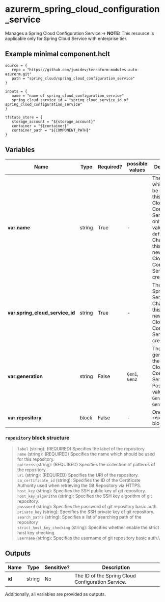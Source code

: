 # azurerm_spring_cloud_configuration_service

Manages a Spring Cloud Configuration Service.-> **NOTE:** This resource is applicable only for Spring Cloud Service with enterprise tier.

## Example minimal component.hclt

```hcl
source = {
   repo = "https://github.com/jumidev/terraform-modules-auto-azurerm.git" 
   path = "spring_cloud/spring_cloud_configuration_service" 
}

inputs = {
   name = "name of spring_cloud_configuration_service" 
   spring_cloud_service_id = "spring_cloud_service_id of spring_cloud_configuration_service" 
}

tfstate_store = {
   storage_account = "${storage_account}" 
   container = "${container}" 
   container_path = "${COMPONENT_PATH}" 
}

```

## Variables

| Name | Type | Required? |  possible values |  Description |
| ---- | ---- | --------- |  ----------- | ----------- |
| **var.name** | string | True | -  |  The name which should be used for this Spring Cloud Configuration Service. The only possible value is `default`. Changing this forces a new Spring Cloud Configuration Service to be created. | 
| **var.spring_cloud_service_id** | string | True | -  |  The ID of the Spring Cloud Service. Changing this forces a new Spring Cloud Configuration Service to be created. | 
| **var.generation** | string | False | `Gen1`, `Gen2`  |  The generation of the Spring Cloud Configuration Service. Possible values are `Gen1` and `Gen2`. | 
| **var.repository** | block | False | -  |  One or more `repository` blocks. | 

### `repository` block structure

> `label` (string): (REQUIRED) Specifies the label of the repository.\
> `name` (string): (REQUIRED) Specifies the name which should be used for this repository.\
> `patterns` (string): (REQUIRED) Specifies the collection of patterns of the repository.\
> `uri` (string): (REQUIRED) Specifies the URI of the repository.\
> `ca_certificate_id` (string): Specifies the ID of the Certificate Authority used when retrieving the Git Repository via HTTPS.\
> `host_key` (string): Specifies the SSH public key of git repository.\
> `host_key_algorithm` (string): Specifies the SSH key algorithm of git repository.\
> `password` (string): Specifies the password of git repository basic auth.\
> `private_key` (string): Specifies the SSH private key of git repository.\
> `search_paths` (string): Specifies a list of searching path of the repository\
> `strict_host_key_checking` (string): Specifies whether enable the strict host key checking.\
> `username` (string): Specifies the username of git repository basic auth.\



## Outputs

| Name | Type | Sensitive? | Description |
| ---- | ---- | --------- | --------- |
| **id** | string | No  | The ID of the Spring Cloud Configuration Service. | 

Additionally, all variables are provided as outputs.
